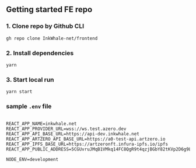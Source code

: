 ## Getting started FE repo

### 1. Clone repo by Github CLI
`gh repo clone InkWhale-net/frontend`

### 2. Install dependencies 
`yarn`

### 3. Start local run
`yarn start`

### sample `.env` file

```PORT=3001

REACT_APP_NAME=inkwhale.net
REACT_APP_PROVIDER_URL=wss://ws.test.azero.dev
REACT_APP_API_BASE_URL=https://api-dev.inkwhale.net
REACT_APP_ARTZERO_API_BASE_URL=https://a0-test-api.artzero.io
REACT_APP_IPFS_BASE_URL=https://artzeronft.infura-ipfs.io/ipfs
REACT_APP_PUBLIC_ADDRESS=5CGUvruJMqB1VMkq14FC8QgR9t4qzjBGbY82tKVp2D6g9LQc

NODE_ENV=development
```
